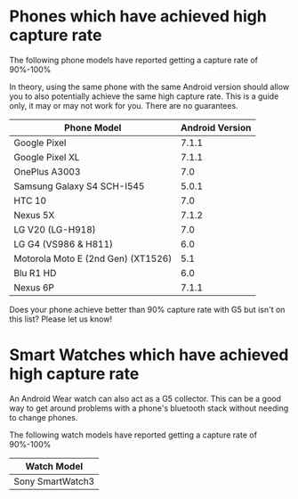 # Phones which have achieved high capture rate

The following phone models have reported getting a capture rate of 90%-100%

In theory, using the same phone with the same Android version should allow you to also potentially achieve the same high capture rate. This is a guide only, it may or may not work for you. There are no guarantees.


 Phone Model | Android Version
--- | ---
Google Pixel | 7.1.1 |
Google Pixel XL | 7.1.1
OnePlus A3003 | 7.0
Samsung Galaxy S4 SCH-I545 | 5.0.1
HTC 10 | 7.0
Nexus 5X | 7.1.2
LG V20 (LG-H918) | 7.0
LG G4 (VS986 & H811) | 6.0
Motorola Moto E (2nd Gen) (XT1526) | 5.1
Blu R1 HD | 6.0
Nexus 6P | 7.1.1

Does your phone achieve better than 90% capture rate with G5 but isn't on this list? Please let us know!

# Smart Watches which have achieved high capture rate

An Android Wear watch can also act as a G5 collector. This can be a good way to get around problems with a phone's bluetooth stack without needing to change phones.

The following watch models have reported getting a capture rate of 90%-100%

Watch Model |
--- |
Sony SmartWatch3 |
